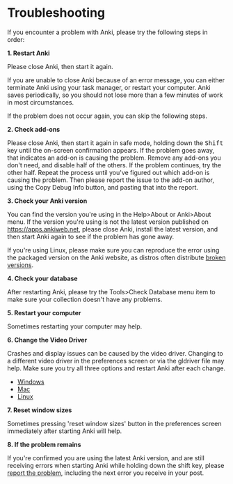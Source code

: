 # Troubleshooting

If you encounter a problem with Anki, please try the following steps in order:

**1. Restart Anki**

Please close Anki, then start it again.

If you are unable to close Anki because of an error message, you can either terminate Anki using your task manager, or restart your computer. Anki saves periodically, so you should not lose more than a few minutes of work in most circumstances.

If the problem does not occur again, you can skip the following steps.

**2. Check add-ons**

Please close Anki, then start it again in safe mode, holding down the <kbd>Shift</kbd> key until the on-screen confirmation appears. If the problem goes away, that indicates an add-on is causing the problem. Remove any add-ons you don't need, and disable half of the others. If the problem continues, try the other half. Repeat
the process until you've figured out which add-on is causing the problem. Then please report the issue to the add-on author, using the Copy Debug Info button, and pasting that into the report.

**3. Check your Anki version**

You can find the version you're using in the Help>About or Anki>About menu. If the version you're using is not the latest version published on <https://apps.ankiweb.net>, please close Anki, install the latest version, and then start Anki again to see if the problem has gone away.

If you're using Linux, please make sure you can reproduce the error using the packaged version on the Anki website, as distros often distribute [broken versions](https://anki.tenderapp.com/kb/anki-ecosystem/third-party-linux-packages-and-source-builds-are-not-supported).

**4. Check your database**

After restarting Anki, please try the Tools>Check Database menu item to make sure your collection doesn't have any problems.

**5. Restart your computer**

Sometimes restarting your computer may help.

**6. Change the Video Driver**

Crashes and display issues can be caused by the video driver. Changing to a
different video driver in the preferences screen or via the gldriver file may
help. Make sure you try all three options and restart Anki after each change.

- [Windows](https://docs.ankiweb.net/platform/windows/display-issues.html)
- [Mac](https://docs.ankiweb.net/platform/mac/display-issues.html)
- [Linux](https://docs.ankiweb.net/platform/linux/display-issues.html)

**7. Reset window sizes**

Sometimes pressing 'reset window sizes' button in the preferences screen
immediately after starting Anki will help.

**8. If the problem remains**

If you're confirmed you are using the latest Anki version, and are still receiving errors when starting Anki while holding down the shift key, please [report the problem](./getting-help.md), including the next error you receive in your post.
